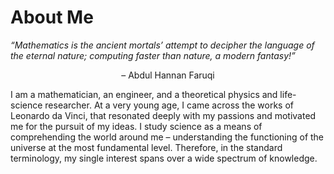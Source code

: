 # About Me

*“Mathematics is the ancient mortals’ attempt to decipher the language of the eternal nature; computing faster than nature, a modern fantasy!”*
 <center>– Abdul Hannan Faruqi </center>  
 
 I am a mathematician, an engineer, and a theoretical physics and life-science researcher. At a very young age, I came across the works of Leonardo da Vinci, that resonated deeply with my passions and motivated me for the pursuit of my ideas. I study science as a means of comprehending the world around me – understanding the functioning of the universe at the most fundamental level. Therefore, in the standard terminology, my single interest spans over a wide spectrum of knowledge. 
